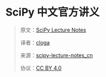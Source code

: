 # SciPy 中文官方讲义

> 原文：[SciPy Lecture Notes](http://www.scipy-lectures.org/)
> 
> 译者：[cloga](https://github.com/cloga)
> 
> 来源：[scipy-lecture-notes_cn](https://github.com/cloga/scipy-lecture-notes_cn)
> 
> 协议：[CC BY 4.0](http://creativecommons.org/licenses/by/4.0/)